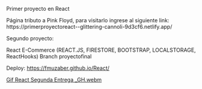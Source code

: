 Primer proyecto en React
<div>
Página tributo a Pink Floyd, para visitarlo ingrese al siguiente link:
  </div>
https://primerproyectoreact--glittering-cannoli-9d3cf6.netlify.app/

Segundo proyecto:
<div>
React E-Commerce (REACT.JS, FIRESTORE, BOOTSTRAP, LOCALSTORAGE, ReactHooks)
Branch proyectofinal

Deploy:
https://fmuzaber.github.io/React/
</div>

[Gif React Segunda Entrega _GH.webm](https://github.com/fmuzaber/ReactJs/assets/104037681/0b37fdd9-317c-4e41-b086-eaa3aa2e896d)
